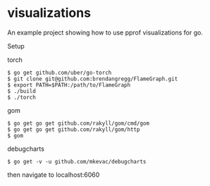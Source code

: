 # visualizations
An example project showing how to use pprof visualizations for go.

Setup

torch
```
$ go get github.com/uber/go-torch
$ git clone git@github.com:brendangregg/FlameGraph.git
$ export PATH=$PATH:/path/to/FlameGraph
$ ./build
$ ./torch
```

gom
```
$ go get go get github.com/rakyll/gom/cmd/gom
$ go get go get github.com/rakyll/gom/http
$ gom
```

debugcharts
```
$ go get -v -u github.com/mkevac/debugcharts
```
then navigate to localhost:6060
